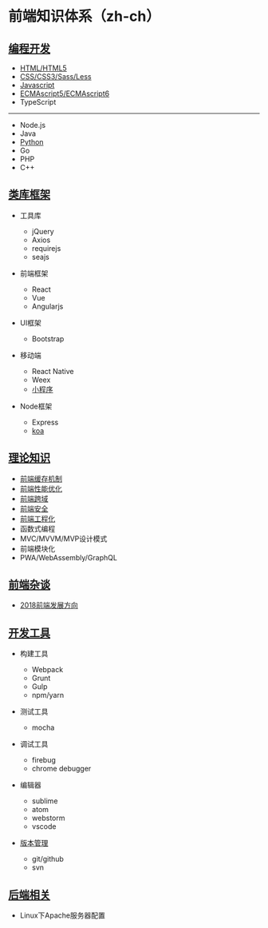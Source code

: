 # 前端知识体系（zh-ch）

## [编程开发](./Program/)
* [HTML/HTML5](./Program/HTML/)
* [CSS/CSS3/Sass/Less](./Program/CSS)
* [Javascript](./Program/Javascript)
* [ECMAscript5/ECMAscript6](./Program/ECMAScript)
* TypeScript
---
* Node.js
* Java
* [Python](https://github.com/suvllian/python)
* Go
* PHP
* C++

## [类库框架](./Frame)
* 工具库
  * jQuery
  * Axios
  * requirejs
  * seajs

* 前端框架
  * React
  * Vue
  * Angularjs

* UI框架
  * Bootstrap

* 移动端
  * React Native
  * Weex
  * [小程序](./Frame/wechat-mini-program)

* Node框架
  * Express
  * [koa](./Frame/Koa)

## [理论知识](./Theory/)
* [前端缓存机制](./Theory/storage.md)
* [前端性能优化](./Theory/optimise.md)
* [前端跨域](./Theory/cross-domain.md)
* [前端安全](./Theory/security.md)
* [前端工程化](./Theory/Engineering/)
* 函数式编程
* MVC/MVVM/MVP设计模式
* 前端模块化
* PWA/WebAssembly/GraphQL

## [前端杂谈](./Nothing)
* [2018前端发展方向](./Nothing/2018-front-end-development.md)

## [开发工具](./Tools)
* 构建工具
  * Webpack
  * Grunt
  * Gulp
  * npm/yarn

* 测试工具
  * mocha

* 调试工具
  * firebug
  * chrome debugger

* 编辑器
  * sublime  
  * atom
  * webstorm
  * vscode

* [版本管理](./Tools/Version)
  * git/github
  * svn

## [后端相关](./BackEnd/)
* Linux下Apache服务器配置
